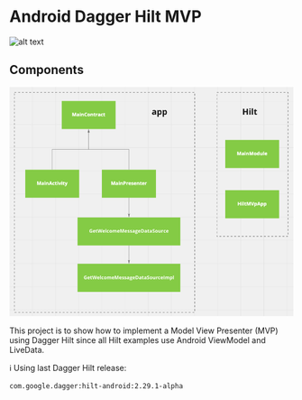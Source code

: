 # Android Dagger Hilt MVP

![alt text](https://img.shields.io/badge/build-passing-green)

## Components
![Alt text](/screenshots/components.png?raw=true "Optional Title")

This project is to show how to implement a Model View Presenter (MVP) using Dagger Hilt since all Hilt examples use Android ViewModel and LiveData.

:information_source:   Using last Dagger Hilt release:
```` xml
com.google.dagger:hilt-android:2.29.1-alpha
